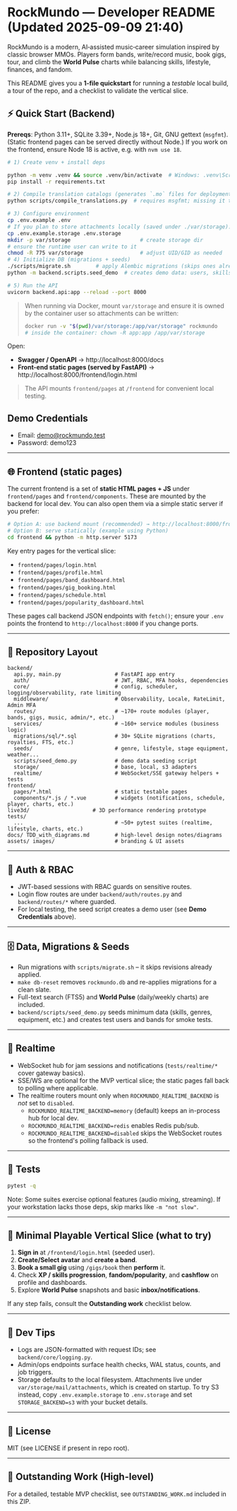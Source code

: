 # RockMundo — Developer README (Updated 2025-09-09 21:40)

RockMundo is a modern, AI‑assisted music‑career simulation inspired by classic browser MMOs. Players form bands, write/record music, book gigs, tour, and climb the **World Pulse** charts while balancing skills, lifestyle, finances, and fandom.

This README gives you a **1‑file quickstart** for running a *testable* local build, a tour of the repo, and a checklist to validate the vertical slice.


## ⚡ Quick Start (Backend)

**Prereqs**: Python 3.11+, SQLite 3.39+, Node.js 18+, Git, GNU gettext (`msgfmt`). (Static frontend pages can be served directly without Node.)
If you work on the frontend, ensure Node 18 is active, e.g. with `nvm use 18`.

```bash
# 1) Create venv + install deps

python -m venv .venv && source .venv/bin/activate  # Windows: .venv\Scripts\activate
pip install -r requirements.txt

# 2) Compile translation catalogs (generates `.mo` files for deployment)
python scripts/compile_translations.py  # requires msgfmt; missing it triggers a runtime error (see backend/utils/i18n.py)

# 3) Configure environment
cp .env.example .env
# If you plan to store attachments locally (saved under ./var/storage):
cp .env.example.storage .env.storage
mkdir -p var/storage                      # create storage dir
# ensure the runtime user can write to it
chmod -R 775 var/storage                  # adjust UID/GID as needed
# 4) Initialize DB (migrations + seeds)
./scripts/migrate.sh        # apply Alembic migrations (skips ones already run)
python -m backend.scripts.seed_demo  # creates demo data: users, skills, genres, etc.

# 5) Run the API
uvicorn backend.api:app --reload --port 8000
```

> When running via Docker, mount `var/storage` and ensure it is owned by the
> container user so attachments can be written:
>
> ```bash
> docker run -v "$(pwd)/var/storage:/app/var/storage" rockmundo
> # inside the container: chown -R app:app /app/var/storage
> ```

Open:
- **Swagger / OpenAPI** → http://localhost:8000/docs
- **Front-end static pages (served by FastAPI)** → http://localhost:8000/frontend/login.html

> The API mounts `frontend/pages` at `/frontend` for convenient local testing.

## Demo Credentials

- Email: demo@rockmundo.test
- Password: demo123

---

## 🌐 Frontend (static pages)

The current frontend is a set of **static HTML pages + JS** under `frontend/pages` and `frontend/components`. These are mounted by the backend for local dev. You can also open them via a simple static server if you prefer:

```bash
# Option A: use backend mount (recommended) → http://localhost:8000/frontend/login.html
# Option B: serve statically (example using Python)
cd frontend && python -m http.server 5173
```

Key entry pages for the vertical slice:
- `frontend/pages/login.html`
- `frontend/pages/profile.html`
- `frontend/pages/band_dashboard.html`
- `frontend/pages/gig_booking.html`
- `frontend/pages/schedule.html`
- `frontend/pages/popularity_dashboard.html`

These pages call backend JSON endpoints with `fetch()`; ensure your `.env` points the frontend to `http://localhost:8000` if you change ports.

---

## 🧱 Repository Layout

```
backend/
  api.py, main.py                 # FastAPI app entry
  auth/                           # JWT, RBAC, MFA hooks, dependencies
  core/                           # config, scheduler, logging/observability, rate limiting
  middleware/                     # Observability, Locale, RateLimit, Admin MFA
  routes/                         # ~170+ route modules (player, bands, gigs, music, admin/*, etc.)
  services/                       # ~160+ service modules (business logic)
  migrations/sql/*.sql            # 30+ SQLite migrations (charts, royalties, FTS, etc.)
  seeds/                          # genre, lifestyle, stage equipment, weather...
  scripts/seed_demo.py            # demo data seeding script
  storage/                        # base, local, s3 adapters
  realtime/                       # WebSocket/SSE gateway helpers + tests
frontend/
  pages/*.html                    # static testable pages
  components/*.js / *.vue         # widgets (notifications, schedule, player, charts, etc.)
live3d/                    # 3D performance rendering prototype
tests/
  ...                             # ~50+ pytest suites (realtime, lifestyle, charts, etc.)
docs/ TDD_with_diagrams.md        # high-level design notes/diagrams
assets/ images/                   # branding & UI assets
```

---

## 🔐 Auth & RBAC

- JWT-based sessions with RBAC guards on sensitive routes.
- Login flow routes are under `backend/auth/routes.py` and `backend/routes/*` where guarded.
- For local testing, the seed script creates a demo user (see **Demo Credentials** above).

---

## 🗄️ Data, Migrations & Seeds

- Run migrations with `scripts/migrate.sh` – it skips revisions already applied.
- `make db-reset` removes `rockmundo.db` and re-applies migrations for a clean slate.
- Full-text search (FTS5) and **World Pulse** (daily/weekly charts) are included.
- `backend/scripts/seed_demo.py` seeds minimum data (skills, genres, equipment, etc.) and creates test users and bands for smoke tests.

---

## 📡 Realtime

- WebSocket hub for jam sessions and notifications (`tests/realtime/*` cover gateway basics).
- SSE/WS are optional for the MVP vertical slice; the static pages fall back to polling where applicable.
- The realtime routers mount only when `ROCKMUNDO_REALTIME_BACKEND` is *not* set to `disabled`.
  - `ROCKMUNDO_REALTIME_BACKEND=memory` (default) keeps an in-process hub for local dev.
  - `ROCKMUNDO_REALTIME_BACKEND=redis` enables Redis pub/sub.
  - `ROCKMUNDO_REALTIME_BACKEND=disabled` skips the WebSocket routes so the frontend's polling fallback is used.

---

## 🧪 Tests

```bash
pytest -q
```

Note: Some suites exercise optional features (audio mixing, streaming). If your workstation lacks those deps, skip marks like `-m "not slow"`.

---

## 🧭 Minimal Playable Vertical Slice (what to try)

1) **Sign in** at `/frontend/login.html` (seeded user).  
2) **Create/Select avatar** and **create a band**.  
3) **Book a small gig** using `/gigs/book` then **perform** it.  
4) Check **XP / skills progression**, **fandom/popularity**, and **cashflow** on profile and dashboards.  
5) Explore **World Pulse** snapshots and basic **inbox/notifications**.

If any step fails, consult the **Outstanding work** checklist below.

---

## 🧰 Dev Tips

- Logs are JSON-formatted with request IDs; see `backend/core/logging.py`.
- Admin/ops endpoints surface health checks, WAL status, counts, and job triggers.
 - Storage defaults to the local filesystem. Attachments live under `var/storage/mail/attachments`, which is created on startup. To try S3 instead, copy `.env.example.storage` to `.env.storage` and set `STORAGE_BACKEND=s3` with your bucket details.

---

## 📝 License

MIT (see LICENSE if present in repo root).

---

## 📌 Outstanding Work (High-level)

For a detailed, testable MVP checklist, see `OUTSTANDING_WORK.md` included in this ZIP.

